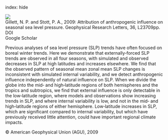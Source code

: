 index: hide

<div class="Citation">
    <div class="Citation-thumb CitationThumb-linked"  data-href="https://doi.org/10.1029/2009gl041269">
      <img src="https://static.claimspace.cloud/climate-study-static/refs/thumbs/12/Gillett_and_Stott_2009-thumb.png" />
    </div>

  <div class="Citation-body">
    <div class="Citation-text">Gillett, N. P. and Stott, P. A., 2009: Attribution of anthropogenic influence on seasonal sea level pressure. <span class="Article-journal">Geophysical  Research Letters, </span><span class="Article-volume">36, </span>L23709pp.</div>
    <div class="Citation-links">
      <div class="CitationLink" data-href="https://doi.org/10.1029/2009gl041269">
        <div class="CitationLink-icon CitationLink-Doi"></div>
        <div class="CitationLink-text">DOI</div>
      </div>
      <div class="CitationLink" data-href="https://scholar.google.com/scholar?q=10.1029/2009gl041269">
        <div class="CitationLink-icon CitationLink-Scholar"></div>
        <div class="CitationLink-text">Google Scholar</div>
      </div>
    </div>
  </div>
</div>

Previous analyses of sea level pressure (SLP) trends have often focused on boreal winter trends. Here we demonstrate that externally‐forced SLP trends are observed in all four seasons, with simulated and observed decreases in SLP at high latitudes and increases elsewhere. We find that the observed pattern of seasonal mean zonal mean SLP changes is inconsistent with simulated internal variability, and we detect anthropogenic influence independently of natural influence on SLP. When we divide the globe into the mid‐ and high‐latitude regions of both hemispheres and the tropics and subtropics, we find that external influence is only detectable in the low‐latitude region, where models and observations show increasing trends in SLP, and where internal variability is low, and not in the mid‐ and high‐latitude regions of either hemisphere. Low‐latitude increases in SLP, which are significant compared to internal variability, but which have previously received little attention, could have important regional climate impacts.

<div class="Citation-copy">
&copy; American Geophysical Union (AGU), 2009
</div>